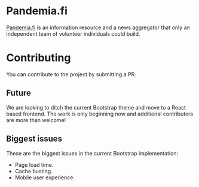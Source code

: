 # Pandemia.fi

[Pandemia.fi](https://www.pandemia.fi/) is an information resource and a news aggregator that only an independent team of volunteer individuals could build.

# Contributing

You can contribute to the project by submitting a PR.

## Future

We are looking to ditch the current Bootstrap theme and move to a React based frontend. The work is only beginning now and additional contributors are more than welcome!

## Biggest issues

These are the biggest issues in the current Bootstrap implementation:

- Page load time.
- Cache busting.
- Mobile user experience.

